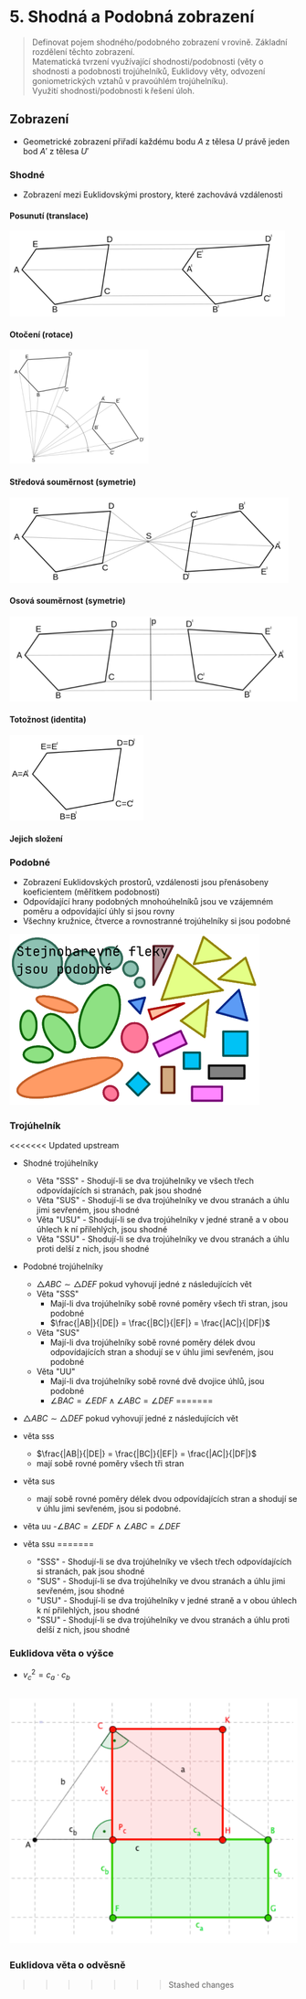 # 5. Shodná a Podobná zobrazení

> Definovat pojem shodného/podobného zobrazení v rovině. Základní rozdělení těchto zobrazení. \
> Matematická tvrzení využívající shodnosti/podobnosti (věty o shodnosti a podobnosti trojúhelníků, Euklidovy věty, odvození goniometrických vztahů v pravoúhlém trojúhelníku). \
> Využití shodnosti/podobnosti k řešení úloh.

## Zobrazení

- Geometrické zobrazení přiřadí každému bodu $A$ z tělesa $U$ právě jeden bod $A'$ z tělesa $U'$

### Shodné

- Zobrazení mezi Euklidovskými prostory, které zachovává vzdálenosti

#### Posunutí (translace)

![Posunutí (translace)](./posunuti.png)

#### Otočení (rotace)

![Otočení](./otoceni.png)

#### Středová souměrnost (symetrie)

![Středová souměrnost](./stredova_soumernost.png)

#### Osová souměrnost (symetrie)

![Osová souměrnost](./osova_soumernost.png)

#### Totožnost (identita)

![Totožnost](./totoznost.png)

#### Jejich složení

### Podobné

- Zobrazení Euklidovských prostorů, vzdálenosti jsou přenásobeny koeficientem (měřítkem podobnosti)
- Odpovídající hrany podobných mnohoúhelníků jsou ve vzájemném poměru a odpovídající úhly si jsou rovny
- Všechny kružnice, čtverce a rovnostranné trojúhelníky si jsou podobné

![Podobnost](./podobnost.png)

### Trojúhelník

<<<<<<< Updated upstream
- Shodné trojúhelníky
  - Věta "SSS" - Shodují-li se dva trojúhelníky ve všech třech odpovídajících si stranách, pak jsou shodné
  - Věta "SUS" - Shodují-li se dva trojúhelníky ve dvou stranách a úhlu jimi sevřeném, jsou shodné
  - Věta "USU" - Shodují-li se dva trojúhelníky v jedné straně a v obou úhlech k ní přilehlých, jsou shodné
  - Věta "SSU" - Shodují-li se dva trojúhelníky ve dvou stranách a úhlu proti delší z nich, jsou shodné
- Podobné trojúhelníky
  - $\triangle ABC \sim \triangle DEF$ pokud vyhovují jedné z následujících vět
  - Věta "SSS"
    - Mají-li dva trojúhelníky sobě rovné poměry všech tři stran, jsou podobné
    - $\frac{|AB|}{|DE|} = \frac{|BC|}{|EF|} = \frac{|AC|}{|DF|}$
  - Věta "SUS"
    - Mají-li dva trojúhelníky sobě rovné poměry délek dvou odpovídajících stran a shodují se v úhlu jimi sevřeném, jsou podobné
  - Věta "UU"
    - Mají-li dva trojúhelníky sobě rovné dvě dvojice úhlů, jsou podobné
    - $\angle BAC = \angle EDF \land \angle ABC = \angle DEF$
=======
- $\triangle ABC \sim \triangle DEF$ pokud vyhovují jedné z následujících vět

- věta sss
  - $\frac{|AB|}{|DE|} = \frac{|BC|}{|EF|} = \frac{|AC|}{|DF|}$
  - mají sobě rovné poměry všech tři stran
- věta sus
  - mají sobě rovné poměry délek dvou odpovídajících stran a shodují se v úhlu jimi sevřeném, jsou si podobné.
- věta uu -$\angle BAC = \angle EDF \land \angle ABC = \angle DEF$
- věta ssu
=======
  - "SSS" - Shodují-li se dva trojúhelníky ve všech třech odpovídajících si stranách, pak jsou shodné
  - "SUS" - Shodují-li se dva trojúhelníky ve dvou stranách a úhlu jimi sevřeném, jsou shodné
  - "USU" - Shodují-li se dva trojúhelníky v jedné straně a v obou úhlech k ní přilehlých, jsou shodné
  - "SSU" - Shodují-li se dva trojúhelníky ve dvou stranách a úhlu proti delší z nich, jsou shodné


### Euklidova věta o výšce
- $v^2_c = c_a \cdot c_b$

![Euklidova věta o výšce](./EVOV.png)
- 

### Euklidova věta o odvěsně
>>>>>>> Stashed changes
